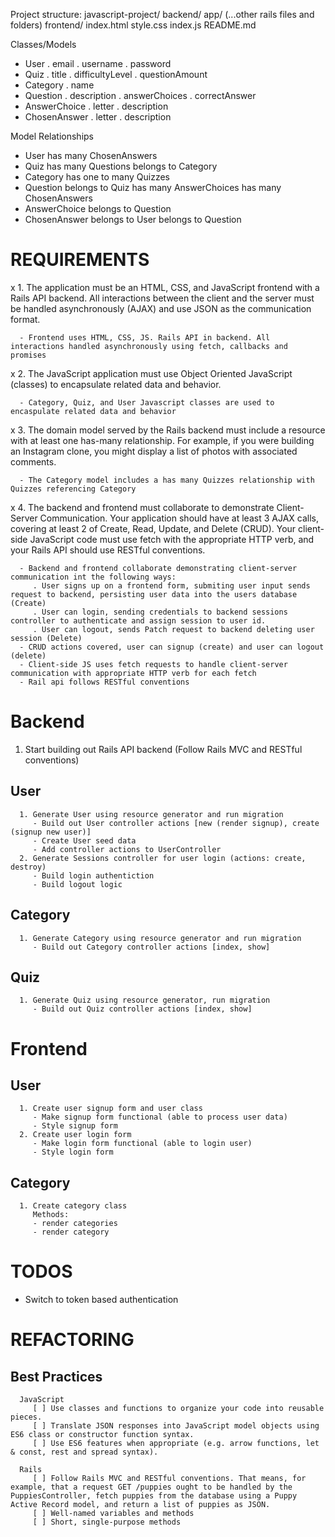 Project structure:
   javascript-project/
   backend/
      app/
      (...other rails files and folders)
   frontend/
      index.html
      style.css
      index.js
   README.md

Classes/Models
   - User
      . email
      . username
      . password
   - Quiz
      . title
      . difficultyLevel
      . questionAmount
   - Category
      . name
   - Question
      . description
      . answerChoices
      . correctAnswer
   - AnswerChoice
      . letter
      . description
   - ChosenAnswer
      . letter
      . description

Model Relationships
   - User
      has many ChosenAnswers
   - Quiz
      has many Questions
      belongs to Category
   - Category
      has one to many Quizzes
   - Question
      belongs to Quiz
      has many AnswerChoices
      has many ChosenAnswers
   - AnswerChoice
      belongs to Question
   - ChosenAnswer
      belongs to User
      belongs to Question

# REQUIREMENTS
   x 1. The application must be an HTML, CSS, and JavaScript frontend with a Rails API backend. All interactions between the client and the server must be handled asynchronously (AJAX) and use JSON as the communication format.

      - Frontend uses HTML, CSS, JS. Rails API in backend. All interactions handled asynchronously using fetch, callbacks and promises

   x 2. The JavaScript application must use Object Oriented JavaScript (classes) to encapsulate related data and behavior.
   
      - Category, Quiz, and User Javascript classes are used to encaspulate related data and behavior

   x 3. The domain model served by the Rails backend must include a resource with at least one has-many relationship. For example, if you were building an Instagram clone, you might display a list of photos with associated comments.

      - The Category model includes a has many Quizzes relationship with Quizzes referencing Category

   x 4. The backend and frontend must collaborate to demonstrate Client-Server Communication. Your application should have at least 3 AJAX calls, covering at least 2 of Create, Read, Update, and Delete (CRUD). Your client-side JavaScript code must use fetch with the appropriate HTTP verb, and your Rails API should use RESTful conventions.

      - Backend and frontend collaborate demonstrating client-server communication int the following ways:
         . User signs up on a frontend form, submiting user input sends request to backend, persisting user data into the users database (Create)
         . User can login, sending credentials to backend sessions controller to authenticate and assign session to user id.
         . User can logout, sends Patch request to backend deleting user session (Delete)
      - CRUD actions covered, user can signup (create) and user can logout (delete)
      - Client-side JS uses fetch requests to handle client-server communication with appropriate HTTP verb for each fetch
      - Rail api follows RESTful conventions

# Backend

   1. Start building out Rails API backend (Follow Rails MVC and RESTful conventions)
   ## User
      1. Generate User using resource generator and run migration
         - Build out User controller actions [new (render signup), create (signup new user)]
         - Create User seed data
         - Add controller actions to UserController
      2. Generate Sessions controller for user login (actions: create, destroy)
         - Build login authentiction
         - Build logout logic
   ## Category
      1. Generate Category using resource generator and run migration
         - Build out Category controller actions [index, show]
   
   ## Quiz
      1. Generate Quiz using resource generator, run migration
         - Build out Quiz controller actions [index, show]
      
# Frontend
   ## User
      1. Create user signup form and user class
         - Make signup form functional (able to process user data)
         - Style signup form
      2. Create user login form
         - Make login form functional (able to login user)
         - Style login form
   ## Category
      1. Create category class
         Methods:
         - render categories
         - render category

# TODOS
   - Switch to token based authentication

# REFACTORING

   ## Best Practices 
      JavaScript
         [ ] Use classes and functions to organize your code into reusable pieces.
         [ ] Translate JSON responses into JavaScript model objects using ES6 class or constructor function syntax.
         [ ] Use ES6 features when appropriate (e.g. arrow functions, let & const, rest and spread syntax).

      Rails
         [ ] Follow Rails MVC and RESTful conventions. That means, for example, that a request GET /puppies ought to be handled by the PuppiesController, fetch puppies from the database using a Puppy Active Record model, and return a list of puppies as JSON.
         [ ] Well-named variables and methods
         [ ] Short, single-purpose methods





